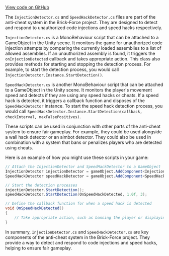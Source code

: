 [View code on GitHub](https://github.com/TieHaxJan/Brick-Force/.autodoc\docs\json\Assembly-CSharp\CodeStage.AntiCheat.Detectors)

The `InjectionDetector.cs` and `SpeedHackDetector.cs` files are part of the anti-cheat system in the Brick-Force project. They are designed to detect and respond to unauthorized code injections and speed hacks respectively.

`InjectionDetector.cs` is a MonoBehaviour script that can be attached to a GameObject in the Unity scene. It monitors the game for unauthorized code injection attempts by comparing the currently loaded assemblies to a list of allowed assemblies. If an unauthorized assembly is found, it triggers the `onInjectionDetected` callback and takes appropriate action. This class also provides methods for starting and stopping the detection process. For example, to start the detection process, you would call `InjectionDetector.Instance.StartDetection()`.

`SpeedHackDetector.cs` is another MonoBehaviour script that can be attached to a GameObject in the Unity scene. It monitors the player's movement speed and detects if they are using any speed hacks or cheats. If a speed hack is detected, it triggers a callback function and disposes of the `SpeedHackDetector` instance. To start the speed hack detection process, you would call `SpeedHackDetector.Instance.StartDetection(callback, checkInterval, maxFalsePositives)`.

These scripts can be used in conjunction with other parts of the anti-cheat system to ensure fair gameplay. For example, they could be used alongside a wall hack detector or an aimbot detector. They could also be used in combination with a system that bans or penalizes players who are detected using cheats. 

Here is an example of how you might use these scripts in your game:

```csharp
// Attach the InjectionDetector and SpeedHackDetector to a GameObject
InjectionDetector injectionDetector = gameObject.AddComponent<InjectionDetector>();
SpeedHackDetector speedHackDetector = gameObject.AddComponent<SpeedHackDetector>();

// Start the detection processes
injectionDetector.StartDetection();
speedHackDetector.StartDetection(OnSpeedHackDetected, 1.0f, 3);

// Define the callback function for when a speed hack is detected
void OnSpeedHackDetected()
{
    // Take appropriate action, such as banning the player or displaying a warning message
}
```

In summary, `InjectionDetector.cs` and `SpeedHackDetector.cs` are key components of the anti-cheat system in the Brick-Force project. They provide a way to detect and respond to code injections and speed hacks, helping to ensure fair gameplay.
